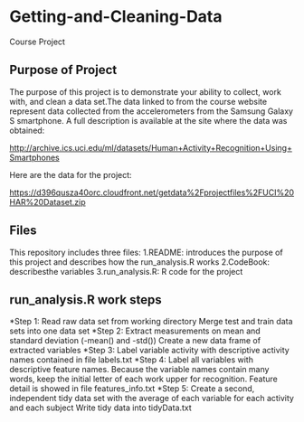 # Getting-and-Cleaning-Data
Course Project

## Purpose of Project
The purpose of this project is to demonstrate your ability to collect, work with, and clean a data set.The data linked to from the course website represent data collected from the accelerometers from the Samsung Galaxy S smartphone. A full description is available at the site where the data was obtained: 

http://archive.ics.uci.edu/ml/datasets/Human+Activity+Recognition+Using+Smartphones 

Here are the data for the project: 

https://d396qusza40orc.cloudfront.net/getdata%2Fprojectfiles%2FUCI%20HAR%20Dataset.zip 

## Files
This repository includes three files:
1.README: introduces the purpose of this project and describes how the run_analysis.R works
2.CodeBook: describesthe variables
3.run_analysis.R: R code for the project

## run_analysis.R work steps
*Step 1: Read raw data set from working directory
           Merge test and train data sets into one data set
*Step 2: Extract measurements on mean and standard deviation (-mean() and -std())
           Create a new data frame of extracted variables
*Step 3: Label variable activity with descriptive activity names contained in file labels.txt
*Step 4: Label all variables with descriptive feature names. Because the variable names contain many words, keep the initial letter 
           of each work upper for recognition.
           Feature detail is showed in file features_info.txt
*Step 5: Create a second, independent tidy data set with the average of each variable for each activity and each subject
           Write tidy data into tidyData.txt

